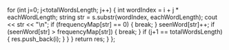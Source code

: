 for (int j=0; j<totalWordsLength; j++)
{
int wordIndex = i + j * eachWordLength;
string str = s.substr(wordIndex, eachWordLength);
cout << str << "\n";
if (frequencyMap[str] == 0)
{
break;
}
seenWord[str]++;
if (seenWord[str] > frequencyMap[str])
{
break;
}
if (j+1 == totalWordsLength)
{
res.push_back(i);
}
}
}
return res;
}
};
​